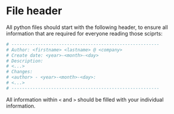 # File header

All python files should start with the following header, to ensure all information that are required for everyone reading those sciprts:

```python
# --------------------------------------------------------
# Author: <firstname> <lastname> @ <company>
# Create date: <year>-<month>-<day>
# Description: 
# <...>
# Changes:
# <author> - <year>-<month>-<day>:
# <...>
# --------------------------------------------------------
```

All information within `<` and `>` should be filled with your individual information.